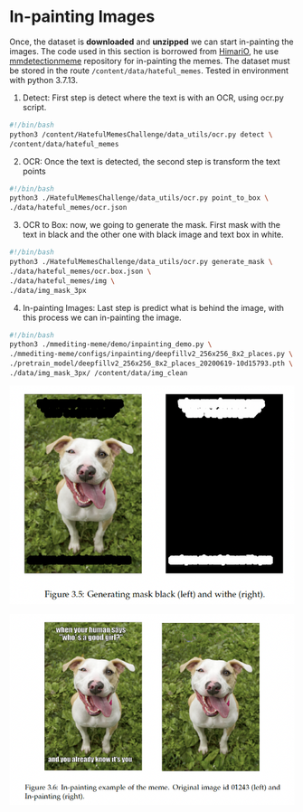 # In-painting Images




Once, the dataset is **downloaded** and **unzipped** we can start in-painting the images.
The code used in this section is borrowed from [HimariO](https://github.com/HimariO/HatefulMemesChallenge), he use [mmdetectionmeme](https://github.com/HimariO/mmdetection-meme)
repository for in-painting the memes. The dataset must be stored in the
route `/content/data/hateful_memes`. Tested in environment with python 3.7.13.


1. Detect: First step is detect where the text is with an OCR, using ocr.py script.

```bash
#!/bin/bash
python3 /content/HatefulMemesChallenge/data_utils/ocr.py detect \
/content/data/hateful_memes
```

2. OCR: Once the text is detected, the second step is transform the text points

```bash
#!/bin/bash
python3 ./HatefulMemesChallenge/data_utils/ocr.py point_to_box \
./data/hateful_memes/ocr.json
```

3. OCR to Box: now, we going to generate the mask. First mask with the text in black and the other one with black image and text box in white.

```bash
#!/bin/bash
python3 ./HatefulMemesChallenge/data_utils/ocr.py generate_mask \
./data/hateful_memes/ocr.box.json \
./data/hateful_memes/img \
./data/img_mask_3px
```

4. In-painting Images: Last step is predict what is behind the image, with this process we can in-painting the image.

```bash
#!/bin/bash
python3 ./mmediting-meme/demo/inpainting_demo.py \
./mmediting-meme/configs/inpainting/deepfillv2_256x256_8x2_places.py \
./pretrain_model/deepfillv2_256x256_8x2_places_20200619-10d15793.pth \
./data/img_mask_3px/ /content/data/img_clean
```

![](/inpainting_hm/img/gen_mask.png)

![](/inpainting_hm/img/in-painting.png)